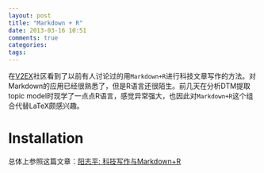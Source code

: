 ```yaml
---
layout: post
title: "Markdown + R"
date: 2013-03-16 10:51
comments: true
categories: 
tags: 
---
```


在[V2EX](http://www.v2ex.com)社区看到了以前有人讨论过的用`Markdown+R`进行科技文章写作的方法。对Markdown的应用已经很熟悉了，但是R语言还很陌生。前几天在分析DTM提取topic model时现学了一点点R语言，感觉异常强大，也因此对`Markdown+R`这个组合代替LaTeX颇感兴趣。

# Installation

总体上参照这篇文章：[阳志平: 科技写作与Markdown+R](http://www.yangzhiping.com/tech/r-markdown-knitr.html)

